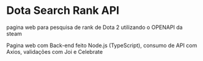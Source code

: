 # Dota Search Rank API
pagina web para pesquisa de rank de Dota 2 utilizando o OPENAPI da steam

Pagina web com Back-end feito Node.js (TypeScript), consumo de API com Axios, validações com Joi e Celebrate

